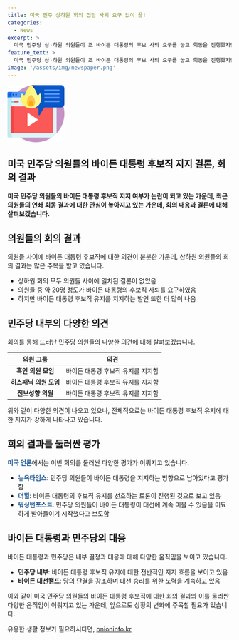 ```yaml
---
title: 미국 민주 상하원 회의 집단 사퇴 요구 없이 끝!
categories:
  - News
excerpt: >
  미국 민주당 상·하원 의원들이 조 바이든 대통령의 후보 사퇴 요구를 놓고 회동을 진행했지만, 일단은 바이든 대통령을 지지하는 방향으로 나타났습니다. 회의에서 대부분의 의원들은 바이든 대통령이 대선 후보로 남아야 한다는 입장을 표명했으며, 논의는 바이든 대통령의 후보직 유지를 선호하는 방향으로 진행됐다고 평가됐습니다. 이에 바이든 대통령은 당 인사들과의 접촉을 통해 내부 설득전을 이어가고 있습니다.
feature_text: >
  미국 민주당 상·하원 의원들이 조 바이든 대통령의 후보 사퇴 요구를 놓고 회동을 진행했지만, 일단은 바이든 대통령을 지지하는 방향으로 나타났습니다. 회의에서 대부분의 의원들은 바이든 대통령이 대선 후보로 남아야 한다는 입장을 표명했으며, 논의는 바이든 대통령의 후보직 유지를 선호하는 방향으로 진행됐다고 평가됐습니다. 이에 바이든 대통령은 당 인사들과의 접촉을 통해 내부 설득전을 이어가고 있습니다.
image: '/assets/img/newspaper.png'
---
```


<p><img src="/assets/img/news.png" alt="rentncar 속보" /></p>

<h2 data-ke-size="size26">미국 민주당 의원들의 바이든 대통령 후보직 지지 결론, 회의 결과</h2>

<p data-ke-size="size16"><strong>미국 민주당 의원들의 바이든 대통령 후보직 지지 여부가 논란이 되고 있는 가운데, 최근 의원들의 연쇄 회동 결과에 대한 관심이 높아지고 있는 가운데, 회의 내용과 결론에 대해 살펴보겠습니다.</strong></p>

<h2 data-ke-size="size26">의원들의 회의 결과</h2>

<p data-ke-size="size16">의원들 사이에 바이든 대통령 후보직에 대한 의견이 분분한 가운데, 상하원 의원들의 회의 결과는 많은 주목을 받고 있습니다. </p>

<ul>
<li>상하원 회의 모두 의원들 사이에 일치된 결론이 없었음</li>
<li>의원들 중 약 20명 정도가 바이든 대통령의 후보직 사퇴를 요구하였음</li>
<li>하지만 바이든 대통령 후보직 유지를 지지하는 발언 또한 더 많이 나옴</li>
</ul>

<h2 data-ke-size="size26">민주당 내부의 다양한 의견</h2>

<p data-ke-size="size16">회의를 통해 드러난 민주당 의원들의 다양한 의견에 대해 살펴보겠습니다.</p>

<table>
<thead>
<tr>
<th style="text-align: center;">의원 그룹</th>
<th style="text-align: center;">의견</th>
</tr>
</thead>
<tbody>
<tr>
<td style="text-align: center;"><b>흑인 의원 모임</b></td>
<td style="text-align: center;">바이든 대통령 후보직 유지를 지지함</td>
</tr>
<tr>
<td style="text-align: center;"><b>히스패닉 의원 모임</b></td>
<td style="text-align: center;">바이든 대통령 후보직 유지를 지지함</td>
</tr>
<tr>
<td style="text-align: center;"><b>진보성향 의원</b></td>
<td style="text-align: center;">바이든 대통령 후보직 유지를 지지함</td>
</tr>
</tbody>
</table>

<p data-ke-size="size16">위와 같이 다양한 의견이 나오고 있으나, 전체적으로는 바이든 대통령 후보직 유지에 대한 지지가 강하게 나타나고 있습니다.</p>

<h2 data-ke-size="size26">회의 결과를 둘러싼 평가</h2>

<p data-ke-size="size16"><b><span style="color: #1a5490;">미국 언론</span></b>에서는 이번 회의를 둘러싼 다양한 평가가 이뤄지고 있습니다.</p>

<ul>
<li><b><span style="color: #1a5490;">뉴욕타임스</span></b>: 민주당 의원들이 바이든 대통령을 지지하는 방향으로 남아있다고 평가함</li>
<li><b><span style="color: #1a5490;">더힐</span></b>: 바이든 대통령의 후보직 유지를 선호하는 토론이 진행된 것으로 보고 있음</li>
<li><b><span style="color: #1a5490;">워싱턴포스트</span></b>: 민주당 의원들이 바이든 대통령이 대선에 계속 머물 수 있음을 미묘하게 받아들이기 시작했다고 보도함</li>
</ul>

<h2 data-ke-size="size26">바이든 대통령과 민주당의 대응</h2>

<p data-ke-size="size16">바이든 대통령과 민주당은 내부 결정과 대응에 대해 다양한 움직임을 보이고 있습니다.</p>

<ul>
<li><b>민주당 내부</b>: 바이든 대통령 후보직 유지에 대한 전반적인 지지 흐름을 보이고 있음</li>
<li><b>바이든 대선캠프</b>: 당의 단결을 강조하며 대선 승리를 위한 노력을 계속하고 있음</li>
</ul>

<p data-ke-size="size16">이와 같이 미국 민주당 의원들의 바이든 대통령 후보직에 대한 회의 결과와 이를 둘러싼 다양한 움직임이 이뤄지고 있는 가운데, 앞으로도 상황의 변화에 주목할 필요가 있습니다.</p>
유용한 생활 정보가 필요하시다면, <a href="https://onioninfo.kr" rel="dofollow">onioninfo.kr</a>


